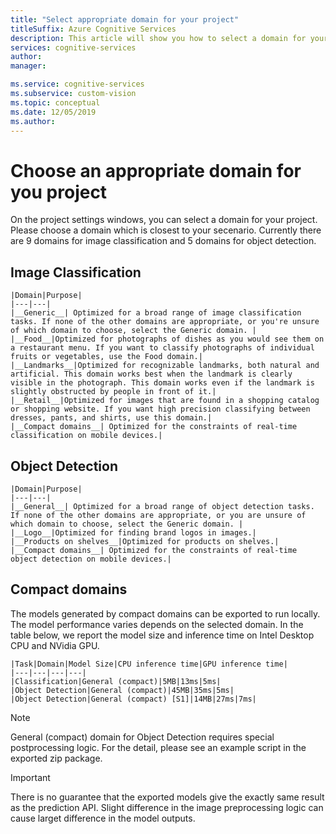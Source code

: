 ```yaml
---
title: "Select appropriate domain for your project"
titleSuffix: Azure Cognitive Services
description: This article will show you how to select a domain for your project in the CUstom Vision Service.
services: cognitive-services
author: 
manager: 

ms.service: cognitive-services
ms.subservice: custom-vision
ms.topic: conceptual
ms.date: 12/05/2019
ms.author: 
---
```


# Choose an appropriate domain for you project
On the project settings windows, you can select a domain for your project. Please choose a domain which is closest to your secenario. Currently there are 9 domains for image classification and 5 domains for object detection.

## Image Classification
    |Domain|Purpose|
    |---|---|
    |__Generic__| Optimized for a broad range of image classification tasks. If none of the other domains are appropriate, or you're unsure of which domain to choose, select the Generic domain. |
    |__Food__|Optimized for photographs of dishes as you would see them on a restaurant menu. If you want to classify photographs of individual fruits or vegetables, use the Food domain.|
    |__Landmarks__|Optimized for recognizable landmarks, both natural and artificial. This domain works best when the landmark is clearly visible in the photograph. This domain works even if the landmark is slightly obstructed by people in front of it.|
    |__Retail__|Optimized for images that are found in a shopping catalog or shopping website. If you want high precision classifying between dresses, pants, and shirts, use this domain.|
    |__Compact domains__| Optimized for the constraints of real-time classification on mobile devices.|

## Object Detection
    |Domain|Purpose|
    |---|---|
    |__General__| Optimized for a broad range of object detection tasks. If none of the other domains are appropriate, or you are unsure of which domain to choose, select the Generic domain. |
    |__Logo__|Optimized for finding brand logos in images.|
    |__Products on shelves__|Optimized for products on shelves.|
    |__Compact domains__| Optimized for the constraints of real-time object detection on mobile devices.|

## Compact domains
The models generated by compact domains can be exported to run locally. The model performance varies depends on the selected domain. In the table below, we report the model size and inference time on Intel Desktop CPU and NVidia GPU.

    |Task|Domain|Model Size|CPU inference time|GPU inference time|
    |---|---|---|---|
    |Classification|General (compact)|5MB|13ms|5ms|
    |Object Detection|General (compact)|45MB|35ms|5ms|
    |Object Detection|General (compact) [S1]|14MB|27ms|7ms|

>[!NOTE]
>General (compact) domain for Object Detection requires special postprocessing logic. For the detail, please see an example script in the exported zip package.

>[!IMPORTANT]
>There is no guarantee that the exported models give the exactly same result as the prediction API. Slight difference in the image preprocessing logic can cause larget difference in the model outputs.